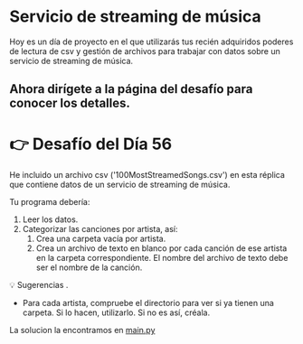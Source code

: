 # Servicio de streaming de música

Hoy es un día de proyecto en el que utilizarás tus recién adquiridos poderes de lectura de csv y gestión de archivos para trabajar con datos sobre un servicio de streaming de música.


## Ahora dirígete a la página del desafío para conocer los detalles.

# 👉 Desafío del Día 56

He incluido un archivo csv ('100MostStreamedSongs.csv') en esta réplica que contiene datos de un servicio de streaming de música.

Tu programa debería:

1. Leer los datos.
2. Categorizar las canciones por artista, así:
    1. Crea una carpeta vacía por artista.
    2. Crea un archivo de texto en blanco por cada canción de ese artista en la carpeta correspondiente. El nombre del archivo de texto debe ser el nombre de la canción.


<detalles> <sumario> 💡 Sugerencias </sumario>.

- Para cada artista, compruebe el directorio para ver si ya tienen una carpeta. Si lo hacen, utilizarlo. Si no es así, créala.

</detalles>

La solucion la encontramos en [main.py](./main.py)